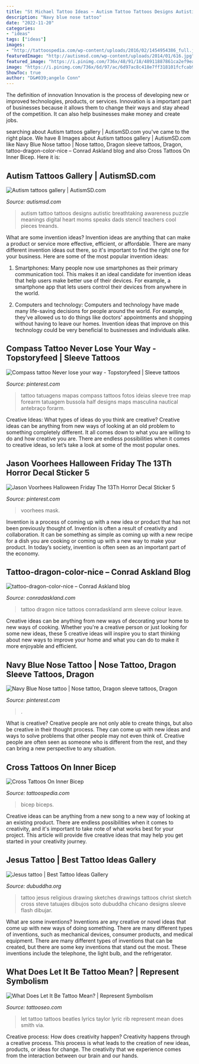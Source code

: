 ```yaml
---
title: "St Michael Tattoo Ideas ~ Autism Tattoo Tattoos Designs Autistic Breathtaking Awareness Puzzle Meanings Digital Heart Moms Speaks Dads Stencil Teachers Cool Pieces Treands"
description: "Navy blue nose tattoo"
date: "2022-11-20"
categories:
- "ideas"
tags: ["ideas"]
images:
- "http://tattoospedia.com/wp-content/uploads/2016/02/1454954386_full.jpeg"
featuredImage: "http://autismsd.com/wp-content/uploads/2014/01/616.jpg"
featured_image: "https://i.pinimg.com/736x/48/91/18/48911887861ca2ef9eab2a96bfcc5605.jpg"
image: "https://i.pinimg.com/736x/6d/97/ac/6d97ac8c418e7ff318101fcfcab99e8c.jpg"
ShowToc: true
author: "D&#039;angelo Conn"
---
```



The definition of innovation
Innovation is the process of developing new or improved technologies, products, or services. Innovation is a important part of businesses because it allows them to change their ways and stay ahead of the competition. It can also help businesses make money and create jobs.

	

		
searching about Autism tattoos gallery | AutismSD.com you've came to the right place. We have 8 Images about Autism tattoos gallery | AutismSD.com like Navy Blue Nose tattoo | Nose tattoo, Dragon sleeve tattoos, Dragon, tattoo-dragon-color-nice – Conrad Askland blog and also Cross Tattoos On Inner Bicep. Here it is:
		
    
## Autism Tattoos Gallery | AutismSD.com

<img loading=lazy src="http://autismsd.com/wp-content/uploads/2014/01/616.jpg" onerror="this.onerror=null;this.src='https://tse1.mm.bing.net/th?id=OIP.7lzY_1rPLkU1Llmv4L_WOgHaJv&amp;pid=15.1';" alt="Autism tattoos gallery | AutismSD.com">

_Source: autismsd.com_

>autism tattoo tattoos designs autistic breathtaking awareness puzzle meanings digital heart moms speaks dads stencil teachers cool pieces treands. 

	

What are some invention ideas?
Invention ideas are anything that can make a product or service more effective, efficient, or affordable. There are many different invention ideas out there, so it's important to find the right one for your business. Here are some of the most popular invention ideas:
1. Smartphones: Many people now use smartphones as their primary communication tool. This makes it an ideal candidate for invention ideas that help users make better use of their devices. For example, a smartphone app that lets users control their devices from anywhere in the world.

2. Computers and technology: Computers and technology have made many life-saving decisions for people around the world. For example, they've allowed us to do things like doctors' appointments and shopping without having to leave our homes. Invention ideas that improve on this technology could be very beneficial to businesses and individuals alike.


    
## Compass Tattoo Never Lose Your Way - Topstoryfeed | Sleeve Tattoos

<img loading=lazy src="https://i.pinimg.com/736x/17/6f/7a/176f7a425ea663b6d99312cbb694dd07.jpg" onerror="this.onerror=null;this.src='https://tse2.mm.bing.net/th?id=OIP.v6tRTQIXGzXtD0MuqmEerwHaLy&amp;pid=15.1';" alt="Compass tattoo Never lose your way - Topstoryfeed | Sleeve tattoos">

_Source: pinterest.com_

>tattoo tatuagens mapas compass tattoos fotos ideias sleeve tree map forearm tatuagem bussola half designs maps masculina nautical antebraço forarm. 

	

Creative Ideas: What types of ideas do you think are creative?
Creative ideas can be anything from new ways of looking at an old problem to something completely different. It all comes down to what you are willing to do and how creative you are. There are endless possibilities when it comes to creative ideas, so let’s take a look at some of the most popular ones.

    
## Jason Voorhees Halloween Friday The 13Th Horror Decal Sticker 5

<img loading=lazy src="https://i.pinimg.com/736x/48/91/18/48911887861ca2ef9eab2a96bfcc5605.jpg" onerror="this.onerror=null;this.src='https://tse3.mm.bing.net/th?id=OIP.zo08mjo64BwmfpgdIBM24QHaJ3&amp;pid=15.1';" alt="Jason Voorhees Halloween Friday The 13Th Horror Decal Sticker 5">

_Source: pinterest.com_

>voorhees mask. 

	

Invention is a process of coming up with a new idea or product that has not been previously thought of. Invention is often a result of creativity and collaboration. It can be something as simple as coming up with a new recipe for a dish you are cooking or coming up with a new way to make your product. In today’s society, invention is often seen as an important part of the economy.

    
## Tattoo-dragon-color-nice – Conrad Askland Blog

<img loading=lazy src="http://www.conradaskland.com/blog/wp-content/uploads/2009/08/tattoo-dragon-color-nice.jpg" onerror="this.onerror=null;this.src='https://tse3.mm.bing.net/th?id=OIP.jUWxQnEuGx9AJ0WYEcvKxQHaJ4&amp;pid=15.1';" alt="tattoo-dragon-color-nice – Conrad Askland blog">

_Source: conradaskland.com_

>tattoo dragon nice tattoos conradaskland arm sleeve colour leave. 

	

Creative ideas can be anything from new ways of decorating your home to new ways of cooking. Whether you're a creative person or just looking for some new ideas, these 5 creative ideas will inspire you to start thinking about new ways to improve your home and what you can do to make it more enjoyable and efficient.

    
## Navy Blue Nose Tattoo | Nose Tattoo, Dragon Sleeve Tattoos, Dragon

<img loading=lazy src="https://i.pinimg.com/736x/6d/97/ac/6d97ac8c418e7ff318101fcfcab99e8c.jpg" onerror="this.onerror=null;this.src='https://tse4.mm.bing.net/th?id=OIP.nV43loK1EByMVvfwK0smvgHaJ3&amp;pid=15.1';" alt="Navy Blue Nose tattoo | Nose tattoo, Dragon sleeve tattoos, Dragon">

_Source: pinterest.com_

>. 

	

What is creative?
Creative people are not only able to create things, but also be creative in their thought process. They can come up with new ideas and ways to solve problems that other people may not even think of. Creative people are often seen as someone who is different from the rest, and they can bring a new perspective to any situation.

    
## Cross Tattoos On Inner Bicep

<img loading=lazy src="http://tattoospedia.com/wp-content/uploads/2016/02/1454954386_full.jpeg" onerror="this.onerror=null;this.src='https://tse4.mm.bing.net/th?id=OIP.VGPFySfTmWC_2KAyJ4tLsQHaJ4&amp;pid=15.1';" alt="Cross Tattoos On Inner Bicep">

_Source: tattoospedia.com_

>bicep biceps. 

	

Creative ideas can be anything from a new song to a new way of looking at an existing product. There are endless possibilities when it comes to creativity, and it's important to take note of what works best for your project. This article will provide five creative ideas that may help you get started in your creativity journey.

    
## Jesus Tattoo | Best Tattoo Ideas Gallery

<img loading=lazy src="http://www.dubuddha.org/wp-content/uploads/2015/01/047img.jpg" onerror="this.onerror=null;this.src='https://tse4.mm.bing.net/th?id=OIP.dzwvlbX0wh3QjiSeJGvNRwHaKW&amp;pid=15.1';" alt="Jesus tattoo | Best Tattoo Ideas Gallery">

_Source: dubuddha.org_

>tattoo jesus religious drawing sketches drawings tattoos christ sketch cross steve tatuajes dibujos soto dubuddha chicano designs sleeve flash dibujar. 

	

What are some inventions?
Inventions are any creative or novel ideas that come up with new ways of doing something. There are many different types of inventions, such as mechanical devices, consumer products, and medical equipment. 
There are many different types of inventions that can be created, but there are some key inventions that stand out the most. These inventions include the telephone, the light bulb, and the refrigerator.

    
## What Does Let It Be Tattoo Mean? | Represent Symbolism

<img loading=lazy src="https://www.tattooseo.com/wp-content/uploads/2018/01/Let-It-Be-Tattoo-21.jpg" onerror="this.onerror=null;this.src='https://tse3.mm.bing.net/th?id=OIP.dCn4ENvji32PFHjvaX0LFwAAAA&amp;pid=15.1';" alt="What Does Let It Be Tattoo Mean? | Represent Symbolism">

_Source: tattooseo.com_

>let tattoo tattoos beatles lyrics taylor lyric rib represent mean does smith via. 

	

Creative process: How does creativity happen?
Creativity happens through a creative process. This process is what leads to the creation of new ideas, products, or ideas for change. The creativity that we experience comes from the interaction between our brain and our hands.

